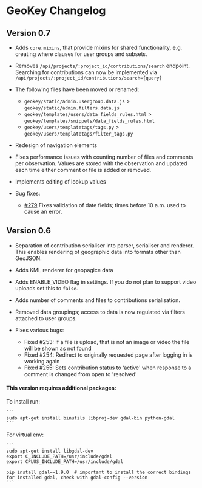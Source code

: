 # GeoKey Changelog

## Version 0.7

- Adds `core.mixins`, that provide mixins for shared functionality, e.g. creating where clauses for user groups and subsets.
- Removes `/api/projects/:project_id/contributions/search` endpoint. Searching for contributions can now be implemented via `/api/projects/:project_id/contributions/search={query}`

- The following files have been moved or renamed:
    - `geokey/static/admin.usergroup.data.js` > `geokey/static/admin.filters.data.js`
    - `geokey/templates/users/data_fields_rules.html` > `geokey/templates/snippets/data_fields_rules.html`
    - `geokey/users/templatetags/tags.py` > `geokey/users/templatetags/filter_tags.py`

- Redesign of navigation elements
- Fixes performance issues with counting number of files and comments per observation. Values are stored with the observation and updated each time either comment or file is added or removed.
- Implements editing of lookup values
- Bug fixes:
    - [#279](https://github.com/ExCiteS/geokey/issues/279) Fixes validation of date fields; times before 10 a.m. used to cause an error.

## Version 0.6

- Separation of contribution serialiser into parser, serialiser and renderer. This enables rendering of geographic data into formats other than GeoJSON.
- Adds KML renderer for geopagice data
- Adds ENABLE_VIDEO flag in settings. If you do not plan to support video uploads set this to `false`.
- Adds number of comments and files to contributions serialisation.
- Removed data groupings; access to data is now regulated via filters attached to user groups.
- Fixes various bugs:

    - Fixed #253: If a file is upload, that is not an image or video the file will be shown as not found
    - Fixed #254: Redirect to originally requested page after logging in is working again
    - Fixed #255: Sets contribution status to ‘active' when response to a comment is changed from open to 'resolved'

#### This version requires additional packages:

To install run:

    ```
    sudo apt-get install binutils libproj-dev gdal-bin python-gdal
    ```

For virtual env:

    ```
    sudo apt-get install libgdal-dev
    export C_INCLUDE_PATH=/usr/include/gdal
    export CPLUS_INCLUDE_PATH=/usr/include/gdal

    pip install gdal==1.9.0  # important to install the correct bindings for installed gdal, check with gdal-config --version
    ```
